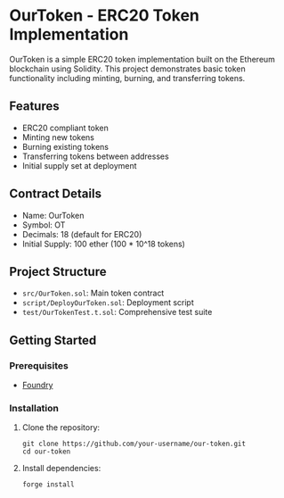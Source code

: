 # OurToken - ERC20 Token Implementation

OurToken is a simple ERC20 token implementation built on the Ethereum blockchain using Solidity. This project demonstrates basic token functionality including minting, burning, and transferring tokens.

## Features

- ERC20 compliant token
- Minting new tokens
- Burning existing tokens
- Transferring tokens between addresses
- Initial supply set at deployment

## Contract Details

- Name: OurToken
- Symbol: OT
- Decimals: 18 (default for ERC20)
- Initial Supply: 100 ether (100 * 10^18 tokens)

## Project Structure

- `src/OurToken.sol`: Main token contract
- `script/DeployOurToken.sol`: Deployment script
- `test/OurTokenTest.t.sol`: Comprehensive test suite

## Getting Started

### Prerequisites

- [Foundry](https://book.getfoundry.sh/getting-started/installation.html)

### Installation

1. Clone the repository:
   ```
   git clone https://github.com/your-username/our-token.git
   cd our-token
   ```

2. Install dependencies:
   ```
   forge install
   ```

